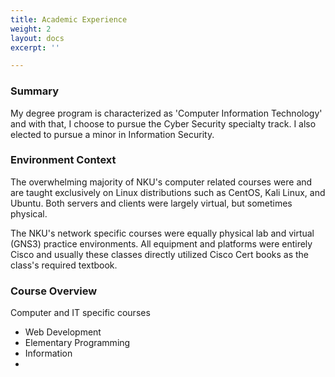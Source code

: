 ```yaml
---
title: Academic Experience
weight: 2
layout: docs
excerpt: ''

---
```

### Summary

My degree program is characterized as 'Computer Information Technology' and with that, I choose to pursue the Cyber Security specialty track. I also elected to pursue a minor in Information Security.

### Environment Context

The overwhelming majority of NKU's computer related courses were and are taught exclusively on Linux distributions such as CentOS, Kali Linux, and Ubuntu. Both servers and clients were largely virtual, but sometimes physical.

The NKU's network specific courses were equally physical lab and virtual (GNS3) practice environments. All equipment and platforms were entirely Cisco and usually these classes directly utilized Cisco Cert books as the class's required textbook.

### Course Overview

Computer and IT specific courses

* Web Development
* Elementary Programming
* Information
* 